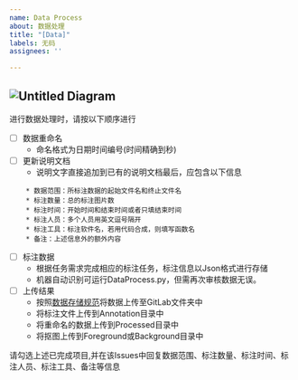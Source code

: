 ```yaml
---
name: Data Process
about: 数据处理
title: "[Data]"
labels: 无码
assignees: ''

---
```


![Untitled Diagram](https://user-images.githubusercontent.com/39988460/75511927-bc26b100-5a2a-11ea-9eec-1581f3c42fcd.jpg)
---
 
进行数据处理时，请按以下顺序进行
- [ ] 数据重命名
  * 命名格式为日期时间编号(时间精确到秒)
- [ ] 更新说明文档
  * 说明文字直接追加到已有的说明文档最后，应包含以下信息
```
    * 数据范围：所标注数据的起始文件名和终止文件名
    * 标注数量：总的标注图片数
    * 标注时间：开始时间和结束时间或者只填结束时间
    * 标注人员：多个人员用英文逗号隔开
    * 标注工具：标注软件名，若用代码合成，则填写函数名
    * 备注：上述信息外的额外内容
```
- [ ] 标注数据
  * 根据任务需求完成相应的标注任务，标注信息以Json格式进行存储
  * 机器自动识别可运行DataProcess.py，但需再次审核数据无误。
- [ ] 上传结果
  * 按照[数据存储规范]([https://github.com/evolzed/armlogic/issues/79)将数据上传至GitLab文件夹中
  * 将标注文件上传到Annotation目录中
  * 将重命名的数据上传到Processed目录中
  * 将抠图上传到Foreground或Background目录中

请勾选上述已完成项目,并在该Issues中回复数据范围、标注数量、标注时间、标注人员、标注工具、备注等信息
